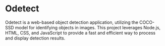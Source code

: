 # Odetect
Odetect is a web-based object detection application, utilizing the COCO-SSD model for identifying objects in images. This project leverages Node.js, HTML, CSS, and JavaScript to provide a fast and efficient way to process and display detection results.
